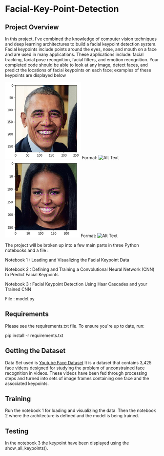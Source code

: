 # Facial-Key-Point-Detection

## Project Overview

In this project, I've combined the knowledge of computer vision techniques and deep learning architectures to build a facial keypoint detection system. Facial keypoints include points around the eyes, nose, and mouth on a face and are used in many applications. These applications include: facial tracking, facial pose recognition, facial filters, and emotion recognition. Your completed code should be able to look at any image, detect faces, and predict the locations of facial keypoints on each face; examples of these keypoints are displayed below

![GitHub Logo](/images/keypoint_eg1.png)
Format: ![Alt Text](url)
![GitHub Logo](/images/keypoint_eg2.png)
Format: ![Alt Text](url)

The project will be broken up into a few main parts in three Python notebooks and a file : 

Notebook 1 : Loading and Visualizing the Facial Keypoint Data

Notebook 2 : Defining and Training a Convolutional Neural Network (CNN) to Predict Facial Keypoints

Notebook 3 : Facial Keypoint Detection Using Haar Cascades and your Trained CNN

File : model.py

## Requirements
Please see the requirements.txt file. To ensure you're up to date, run:

pip install -r requirements.txt

## Getting the Dataset 
Data Set used is [Youtube Face Dataset](https://www.cs.tau.ac.il/~wolf/ytfaces/)
It is a dataset that contains 3,425 face videos designed for studying the problem of unconstrained face recognition in videos. These videos have been fed through processing steps and turned into sets of image frames containing one face and the associated keypoints.

## Training 
Run the notebook 1 for loading and visualizing the data.
Then the notebook 2 where the architecture is defined and the model is being trained.

## Testing
In the notebook 3 the keypoint have been displayed using the show_all_keypoints().
